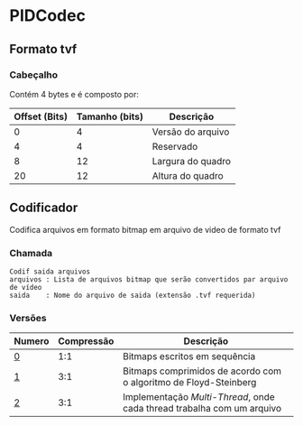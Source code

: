 # PIDCodec

## Formato tvf

### Cabeçalho

Contém 4 bytes e é composto por:

| Offset (Bits) | Tamanho (bits) | Descrição |
| ------------- | ------------- | -------------- |
| 0 | 4 | Versão do arquivo |
| 4 | 4 | Reservado |
| 8 | 12 | Largura do quadro |
| 20 | 12 | Altura do quadro |

## Codificador
Codifica arquivos em formato bitmap em arquivo de video de formato tvf

### Chamada
```
Codif saida arquivos
arquivos : Lista de arquivos bitmap que serão convertidos par arquivo de vídeo
saida    : Nome do arquivo de saida (extensão .tvf requerida)
```

### Versões

| Numero | Compressão | Descrição |
| ------ | ---------- | --------- |
| [0](https://github.com/tolteco/PIDCodec/releases/tag/0)     | 1:1        | Bitmaps escritos em sequência |
| [1](https://github.com/tolteco/PIDCodec/releases/tag/1)     | 3:1        | Bitmaps comprimidos de acordo com o algoritmo de Floyd-Steinberg |
| [2](https://github.com/tolteco/PIDCodec/releases/tag/2)     | 3:1        | Implementação _Multi-Thread_, onde cada thread trabalha com um arquivo |
